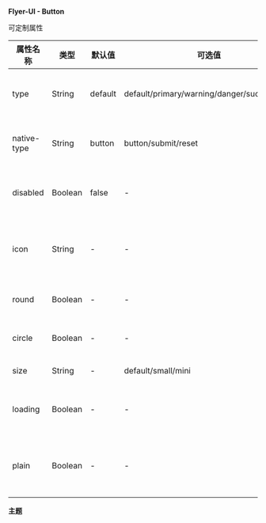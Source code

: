 **Flyer-UI - Button**  
  
可定制属性  

属性名称 | 类型 | 默认值  | 可选值  | 说明  |
---------|----------|---------|---------|--------|
type | String | default  | default/primary/warning/danger/success/info  | 定义按钮的类型  |
native-type | String | button  | button/submit/reset | 原生的type属性  |
disabled | Boolean | false  | - | 是否设置为禁用  |
icon | String | -  | - | 字体图标的样式名称  |
round  |  Boolean  | -  | -  | 是否设有圆角  |
circle  |  Boolean  | -  | -  | 是否设为圆形  |
size  |  String  | -  | default/small/mini  | 按钮大小
loading | Boolean | - | - | 是否显示在加载中 |  
plain | Boolean | - | - | 是否是简约风格的按钮 |  
  
**主题**  
